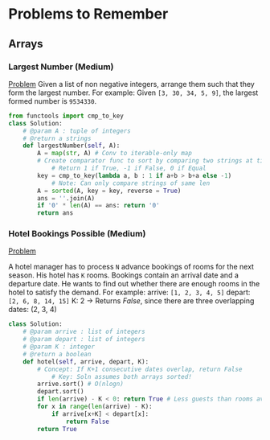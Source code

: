 # Problems to Remember

## Arrays

### Largest Number (Medium)
[Problem](https://www.interviewbit.com/problems/largest-number/)
Given a list of non negative integers, arrange them such that they form the largest number. For example:
Given `[3, 30, 34, 5, 9]`, the largest formed number is `9534330`.

```python
from functools import cmp_to_key
class Solution:
    # @param A : tuple of integers
    # @return a strings
    def largestNumber(self, A):
        A = map(str, A) # Conv to iterable-only map
        # Create comparator func to sort by comparing two strings at time
            # Return 1 if True, -1 if False, 0 if Equal
        key = cmp_to_key(lambda a, b : 1 if a+b > b+a else -1) 
            # Note: Can only compare strings of same len
        A = sorted(A, key = key, reverse = True)
        ans = ''.join(A)
        if '0' * len(A) == ans: return '0'
        return ans
```

### Hotel Bookings Possible (Medium)
[Problem](https://www.interviewbit.com/problems/hotel-bookings-possible/)

A hotel manager has to process `N` advance bookings of rooms for the next season. His hotel has `K` rooms. Bookings contain an arrival date and a departure date. He wants to find out whether there are enough rooms in the hotel to satisfy the demand. For example:
arrive: `[1, 2, 3, 4, 5]`
depart: `[2, 6, 8, 14, 15]`
K: 2
	-> Returns *False*, since there are three overlapping dates: (2, 3, 4)

```python
class Solution:
    # @param arrive : list of integers
    # @param depart : list of integers
    # @param K : integer
    # @return a boolean
    def hotel(self, arrive, depart, K):
        # Concept: If K+1 consecutive dates overlap, return False
            # Key: Soln assumes both arrays sorted!
        arrive.sort() # O(nlogn)
        depart.sort()
        if len(arrive) - K < 0: return True # Less guests than rooms avail
        for x in range(len(arrive) - K):
            if arrive[x+K] < depart[x]:
                return False
        return True
```







